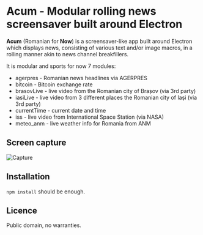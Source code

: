 # Acum - Modular rolling news screensaver built around Electron
**Acum** (Romanian for **Now**) is a screensaver-like app built around Electron which displays news, consisting of various text and/or image macros, in a rolling manner akin to news channel breakfillers.

It is modular and sports for now 7 modules:
* agerpres - Romanian news headlines via AGERPRES
* bitcoin - Bitcoin exchange rate
* brasovLive - live video from the Romanian city of Brașov (via 3rd party)
* iasiLive - live video from 3 different places the Romanian city of Iași (via 3rd party)
* currentTime - current date and time
* iss - live video from International Space Station (via NASA)
* meteo_anm - live weather info for Romania from ANM

## Screen capture
![Capture](https://raw.githubusercontent.com/petru-dimitriu/acum/master/screen/record.gif)

## Installation
`npm install` should be enough.

## Licence
Public domain, no warranties.